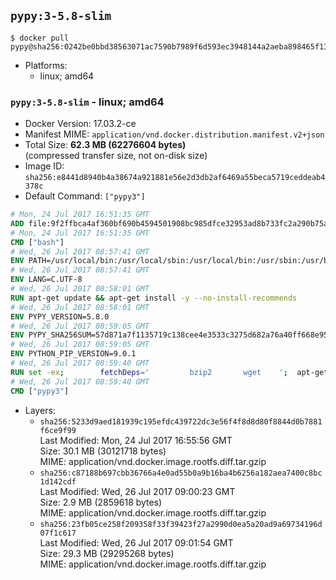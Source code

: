## `pypy:3-5.8-slim`

```console
$ docker pull pypy@sha256:0242be0bbd38563071ac7590b7989f6d593ec3948144a2aeba898465f132bec0
```

-	Platforms:
	-	linux; amd64

### `pypy:3-5.8-slim` - linux; amd64

-	Docker Version: 17.03.2-ce
-	Manifest MIME: `application/vnd.docker.distribution.manifest.v2+json`
-	Total Size: **62.3 MB (62276604 bytes)**  
	(compressed transfer size, not on-disk size)
-	Image ID: `sha256:e8441d8940b4a38674a921881e56e2d3db2af6469a55beca5719ceddeab4378c`
-	Default Command: `["pypy3"]`

```dockerfile
# Mon, 24 Jul 2017 16:51:35 GMT
ADD file:9f2ffbca4af360bf690b4594501908bc985dfce32953ad8b733fc2a290b75a80 in / 
# Mon, 24 Jul 2017 16:51:35 GMT
CMD ["bash"]
# Wed, 26 Jul 2017 08:57:41 GMT
ENV PATH=/usr/local/bin:/usr/local/sbin:/usr/local/bin:/usr/sbin:/usr/bin:/sbin:/bin
# Wed, 26 Jul 2017 08:57:41 GMT
ENV LANG=C.UTF-8
# Wed, 26 Jul 2017 08:58:01 GMT
RUN apt-get update && apt-get install -y --no-install-recommends 		ca-certificates 		libexpat1 		libffi6 		libgdbm3 		libsqlite3-0 	&& rm -rf /var/lib/apt/lists/*
# Wed, 26 Jul 2017 08:58:01 GMT
ENV PYPY_VERSION=5.8.0
# Wed, 26 Jul 2017 08:59:05 GMT
ENV PYPY_SHA256SUM=57d871a7f1135719c138cee4e3533c3275d682a76a40ff668e95150c65923035
# Wed, 26 Jul 2017 08:59:05 GMT
ENV PYTHON_PIP_VERSION=9.0.1
# Wed, 26 Jul 2017 08:59:40 GMT
RUN set -ex; 		fetchDeps=' 		bzip2 		wget 	'; 	apt-get update && apt-get install -y $fetchDeps --no-install-recommends && rm -rf /var/lib/apt/lists/*; 		wget -O pypy.tar.bz2 "https://bitbucket.org/pypy/pypy/downloads/pypy3-v${PYPY_VERSION}-linux64.tar.bz2"; 	echo "$PYPY_SHA256SUM *pypy.tar.bz2" | sha256sum -c; 	tar -xjC /usr/local --strip-components=1 -f pypy.tar.bz2; 	rm pypy.tar.bz2; 		wget -O get-pip.py 'https://bootstrap.pypa.io/get-pip.py'; 		pypy3 get-pip.py 		--disable-pip-version-check 		--no-cache-dir 		"pip==$PYTHON_PIP_VERSION" 	; 	pip --version; 		rm -f get-pip.py; 		apt-get purge -y --auto-remove $fetchDeps
# Wed, 26 Jul 2017 08:59:40 GMT
CMD ["pypy3"]
```

-	Layers:
	-	`sha256:5233d9aed181939c195efdc439722dc3e56f4f8d8d80f8844d0b7881f6ce9f99`  
		Last Modified: Mon, 24 Jul 2017 16:55:56 GMT  
		Size: 30.1 MB (30121718 bytes)  
		MIME: application/vnd.docker.image.rootfs.diff.tar.gzip
	-	`sha256:c87188b697cbb36766a4e0ad55b0a9b16ba4b6256a182aea7400c8bc1d142cdf`  
		Last Modified: Wed, 26 Jul 2017 09:00:23 GMT  
		Size: 2.9 MB (2859618 bytes)  
		MIME: application/vnd.docker.image.rootfs.diff.tar.gzip
	-	`sha256:23fb05ce258f209358f33f39423f27a2990d0ea5a20ad9a69734196d07f1c617`  
		Last Modified: Wed, 26 Jul 2017 09:01:54 GMT  
		Size: 29.3 MB (29295268 bytes)  
		MIME: application/vnd.docker.image.rootfs.diff.tar.gzip

